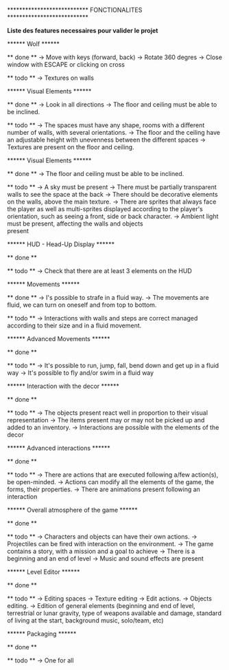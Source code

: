 *************************** FONCTIONALITES ***************************

**Liste des features necessaires pour valider le projet**

****** Wolf ******

** done **
->	Move with keys (forward, back)
->	Rotate 360 degres
->	Close window with ESCAPE or clicking on cross

** todo **
->	Textures on walls

****** Visual Elements ******

** done **
->	Look in all directions
->	The floor and ceiling must be able to be inclined.

** todo **
->	The spaces must have any shape, rooms with a different number of
		walls, with several orientations.
->	The floor and the ceiling have an adjustable height with unevenness
		between the different spaces
->	Textures are present on the floor and ceiling.

****** Visual Elements ******

** done **
->	The floor and ceiling must be able to be inclined.

** todo **
->	 A sky must be present
->	 There must be partially transparent walls to see the space at the 			back
->	There should be decorative elements on the walls, above the main 			texture.
->	There are sprites that always face the player as well as
	multi-sprites displayed according to the player's orientation, such as seeing a front, side or back character.
->	Ambient light must be present, affecting the walls and objects 	
		present

****** HUD - Head-Up Display ******

** done **

** todo **
->	Check that there are at least 3 elements on the HUD

****** Movements ******

** done **
->	I's possible to strafe in a fluid way.
->	The movements are fluid, we can turn on oneself and from top to 
		bottom.

** todo **
->	Interactions with walls and steps are correct
		managed according to their size and in a fluid movement.

****** Advanced Movements ******

** done **

** todo **
->	 It's possible to run, jump, fall, bend down and get up in a fluid 	
		way
->	 It's possible to fly and/or swim in a fluid way

****** Interaction with the decor ******

** done **

** todo **
->	The objects present react well in proportion to their visual
		representation
->	The items present may or may not be picked up and added to an 
		inventory.
->	Interactions are possible with the elements of the decor

****** Advanced interactions ******

** done **

** todo **
->	There are actions that are executed following a/few action(s),
		be open-minded.
->	Actions can modify all the elements of the game, the forms,
		their properties.
->	There are animations present following an interaction


****** Overall atmosphere of the game ******

** done **

** todo **
->	Characters and objects can have their own actions.
->	Projectiles can be fired with interaction on the environment.
->	The game contains a story, with a mission and a goal to achieve
->	There is a beginning and an end of level
->	Music and sound effects are present

****** Level Editor ******

** done **

** todo **
->	Editing spaces
->	Texture editing
->	Edit actions.
->	Objects editing.
->	Edition of general elements (beginning and end of level, 
	terrestrial or lunar gravity, type of weapons available and damage, standard of living at the start, background music, solo/team, etc)


****** Packaging ******

** done **

** todo **
->	One for all
